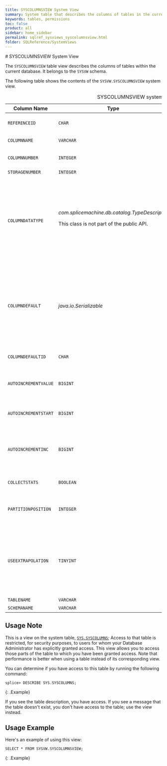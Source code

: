 ```yaml
---
title: SYSCOLUMNSVIEW System View
summary: System table that describes the columns of tables in the current database.
keywords: tables, permissions
toc: false
product: all
sidebar: home_sidebar
permalink: sqlref_sysviews_syscolumnsview.html
folder: SQLReference/SystemViews
---
```

<section>
<div class="TopicContent" data-swiftype-index="true" markdown="1">
# SYSCOLUMNSVIEW System View

The `SYSCOLUMNSVIEW` table view describes the columns of tables within the current
database. It belongs to the `SYSVW` schema.

The following table shows the contents of the `SYSVW.SYSCOLUMNSVIEW`
system view.

<table>
    <caption>SYSCOLUMNSVIEW system view</caption>
    <col />
    <col />
    <col />
    <col />
    <col />
    <thead>
        <tr>
            <th>Column Name</th>
            <th>Type</th>
            <th>Length</th>
            <th>Nullable</th>
            <th>Contents</th>
        </tr>
    </thead>
    <tbody>
        <tr>
            <td><code>REFERENCEID</code></td>
            <td><code>CHAR</code></td>
            <td><code>36</code></td>
            <td><code>NO</code></td>
            <td>Identifier for table (join with
		<code>SYSTABLES.TABLEID</code>)</td>
        </tr>
        <tr>
            <td><code>COLUMNNAME</code></td>
            <td><code>VARCHAR</code></td>
            <td><code>128</code></td>
            <td><code>NO</code></td>
            <td>Column or parameter name</td>
        </tr>
        <tr>
            <td><code>COLUMNNUMBER</code></td>
            <td><code>INTEGER</code></td>
            <td><code>10</code></td>
            <td><code>NO</code></td>
            <td>The position of the column within the table</td>
        </tr>
        <tr>
            <td><code>STORAGENUMBER</code></td>
            <td><code>INTEGER</code></td>
            <td><code>10</code></td>
            <td><code>NO</code></td>
            <td>TBD</td>
        </tr>
        <tr>
            <td><code>COLUMNDATATYPE</code></td>
            <td><em>com.splicemachine.db.catalog.TypeDescriptor</em>
                <p>This class is not part of the public API.</p>
            </td>
            <td><code>-1</code></td>
            <td><code>NO</code></td>
            <td>System type that describes precision, length, scale, nullability,
			type name, and storage type of data. For a user-defined type, this column can
			hold a <em>TypeDescriptor</em> that refers to the appropriate type alias in
		<code>SYS.SYSALIASES</code>.</td>
        </tr>
        <tr>
            <td><code>COLUMNDEFAULT</code></td>
            <td><em>java.io.Serializable</em>
            </td>
            <td><code>-1</code></td>
            <td><code>YES</code></td>
            <td>For tables, describes default value of the column. The
			<em>toString()</em> method on the object stored in the table returns the text of
			the default value as specified in the <code>CREATE TABLE</code> or <code>ALTER TABLE</code>
		statement.</td>
        </tr>
        <tr>
            <td><code>COLUMNDEFAULTID</code></td>
            <td><code>CHAR</code></td>
            <td><code>36</code></td>
            <td><code>YES</code></td>
            <td>Unique identifier for the default value</td>
        </tr>
        <tr>
            <td><code>AUTOINCREMENTVALUE</code></td>
            <td><code>BIGINT</code></td>
            <td><code>19</code></td>
            <td><code>YES</code></td>
            <td>What the next value for column will be, if the column is
		an identity column</td>
        </tr>
        <tr>
            <td><code>AUTOINCREMENTSTART</code></td>
            <td><code>BIGINT</code></td>
            <td><code>19</code></td>
            <td><code>YES</code></td>
            <td>Initial value of column (if specified), if it is an identity
		column</td>
        </tr>
        <tr>
            <td><code>AUTOINCREMENTINC</code></td>
            <td><code>BIGINT</code></td>
            <td><code>19</code></td>
            <td><code>YES</code></td>
            <td>Amount column value is automatically incremented (if
		specified), if the column is an identity column</td>
        </tr>
        <tr>
            <td><code>COLLECTSTATS</code></td>
            <td><code>BOOLEAN</code></td>
            <td><code>1</code></td>
            <td><code>YES</code></td>
            <td>Whether or not to collect statistics on the column.</td>
        </tr>
        <tr>
            <td><code>PARTITIONPOSITION</code></td>
            <td><code>INTEGER</code></td>
            <td><code>10</code></td>
            <td><code>YES</code></td>
            <td>This is used for external tables, to indicate the partitioning column position</td>
        </tr>
        <tr>
            <td><code>USEEXTRAPOLATION</code></td>
            <td><code>TINYINT</code></td>
            <td><code>3</code></td>
            <td><code>YES</code></td>
            <td>Whether or not to use statistics extrapolation on this column. A value of <code>1</code> indicates that extrapolation is enabled for the column; a value of <code>0</code> or <code>NULL</code> indicates that extrapolation is disabled.</td>
        </tr>
        <tr>
            <td><code>TABLENAME</code></td>
            <td><code>VARCHAR</code></td>
            <td><code>128</code></td>
            <td><code>NO</code></td>
            <td>Table name</td>
        </tr>
        <tr>
            <td><code>SCHEMANAME</code></td>
            <td><code>VARCHAR</code></td>
            <td><code>128</code></td>
            <td><code>NO</code></td>
            <td>Schema name</td>
        </tr>
    </tbody>
</table>

## Usage Note

This is a view on the system table, [`SYS.SYSCOLUMNS`](sqlref_systables_syscolumns.html); Access to that table is restricted, for security purposes, to users for whom your Database Administrator has explicitly granted access. This view allows you to access those parts of the table to which you have been granted access. Note that performance is better when using a table instead of its corresponding view.

You can determine if you have access to this table by running the following command:

```
splice> DESCRIBE SYS.SYSCOLUMNS;
```
{: .Example}

If you see the table description, you have access. If you see a message that the table doesn't exist, you don't have access to the table; use the view instead.

## Usage Example

Here's an example of using this view:

```
SELECT * FROM SYSVW.SYSCOLUMNSVIEW;
```
{: .Example}

</div>
</section>
